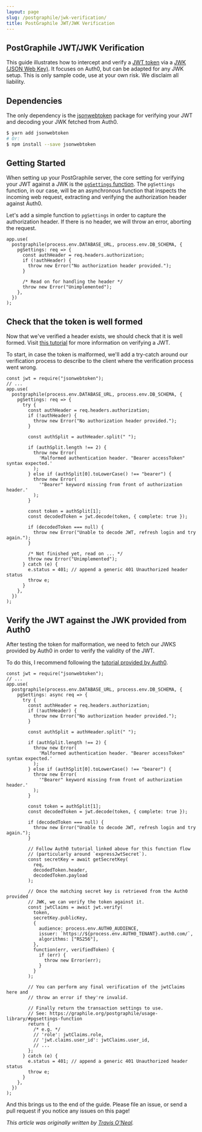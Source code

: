 ```yaml
---
layout: page
slug: /postgraphile/jwk-verification/
title: PostGraphile JWT/JWK Verification
---
```


## PostGraphile JWT/JWK Verification

This guide illustrates how to intercept and verify a [JWT
token](https://auth0.com/docs/jwt) via a [JWK (JSON Web
Key)](https://auth0.com/docs/jwks). It focuses on Auth0, but can be adapted for
any JWK setup. This is only sample code, use at your own risk. We disclaim all
liability.

## Dependencies

The only dependency is the [jsonwebtoken](https://github.com/auth0/node-jsonwebtoken) package for verifying your JWT and decoding your JWK fetched from Auth0.

```bash
$ yarn add jsonwebtoken
# Or:
$ npm install --save jsonwebtoken
```

## Getting Started

When setting up your PostGraphile server, the core setting for verifying your
JWT against a JWK is the [`pgSettings`
function](/postgraphile/usage-library/#pgsettings-function). The `pgSettings`
function, in our case, will be an asynchronous function that inspects the
incoming web request, extracting and verifying the authorization header against
Auth0.

Let's add a simple function to `pgSettings` in order to capture the authorization header. If there is no header, we will throw an error, aborting the request.

```javascript{3-11}
app.use(
  postgraphile(process.env.DATABASE_URL, process.env.DB_SCHEMA, {
    pgSettings: req => {
      const authHeader = req.headers.authorization;
      if (!authHeader) {
        throw new Error("No authorization header provided.");
      }

      /* Read on for handling the header */
      throw new Error("Unimplemented");
    },
  })
);
```

## Check that the token is well formed

Now that we've verified a header exists, we should check that it is well formed. Visit [this tutorial](https://auth0.com/docs/api-auth/tutorials/verify-access-token) for more information on verifying a JWT.

To start, in case the token is malformed, we'll add a try-catch around our verification process to describe to the client where the verification process went wrong.

```javascript{1,6,12-36}
const jwt = require("jsonwebtoken");
// ...
app.use(
  postgraphile(process.env.DATABASE_URL, process.env.DB_SCHEMA, {
    pgSettings: req => {
      try {
        const authHeader = req.headers.authorization;
        if (!authHeader) {
          throw new Error("No authorization header provided.");
        }

        const authSplit = authHeader.split(" ");

        if (authSplit.length !== 2) {
          throw new Error(
            'Malformed authentication header. "Bearer accessToken" syntax expected.'
          );
        } else if (authSplit[0].toLowerCase() !== "bearer") {
          throw new Error(
            '"Bearer" keyword missing from front of authorization header.'
          );
        }

        const token = authSplit[1];
        const decodedToken = jwt.decode(token, { complete: true });

        if (decodedToken === null) {
          throw new Error("Unable to decode JWT, refresh login and try again.");
        }

        /* Not finished yet, read on ... */
        throw new Error("Unimplemented");
      } catch (e) {
        e.status = 401; // append a generic 401 Unauthorized header status
        throw e;
      }
    },
  })
);
```

## Verify the JWT against the JWK provided from Auth0

After testing the token for malformation, we need to fetch our JWKS provided by Auth0 in order to verify the validity of the JWT.

To do this, I recommend following the [tutorial provided by Auth0](https://auth0.com/blog/navigating-rs256-and-jwks/).

```javascript{31-66}
const jwt = require("jsonwebtoken");
// ...
app.use(
  postgraphile(process.env.DATABASE_URL, process.env.DB_SCHEMA, {
    pgSettings: async req => {
      try {
        const authHeader = req.headers.authorization;
        if (!authHeader) {
          throw new Error("No authorization header provided.");
        }

        const authSplit = authHeader.split(" ");

        if (authSplit.length !== 2) {
          throw new Error(
            'Malformed authentication header. "Bearer accessToken" syntax expected.'
          );
        } else if (authSplit[0].toLowerCase() !== "bearer") {
          throw new Error(
            '"Bearer" keyword missing from front of authorization header.'
          );
        }

        const token = authSplit[1];
        const decodedToken = jwt.decode(token, { complete: true });

        if (decodedToken === null) {
          throw new Error("Unable to decode JWT, refresh login and try again.");
        }

        // Follow Auth0 tutorial linked above for this function flow
        // (particularly around `expressJwtSecret`).
        const secretKey = await getSecretKey(
          req,
          decodedToken.header,
          decodedToken.payload
        );

        // Once the matching secret key is retrieved from the Auth0 provided
        // JWK, we can verify the token against it.
        const jwtClaims = await jwt.verify(
          token,
          secretKey.publicKey,
          {
            audience: process.env.AUTH0_AUDIENCE,
            issuer: `https://${process.env.AUTH0_TENANT}.auth0.com/`,
            algorithms: ["RS256"],
          },
          function(err, verifiedToken) {
            if (err) {
              throw new Error(err);
            }
          }
        );

        // You can perform any final verification of the jwtClaims here and
        // throw an error if they're invalid.

        // Finally return the transaction settings to use.
        // See: https://graphile.org/postgraphile/usage-library/#pgsettings-function
        return {
          /* e.g. */
          // 'role': jwtClaims.role,
          // 'jwt.claims.user_id': jwtClaims.user_id,
          // ...
        };
      } catch (e) {
        e.status = 401; // append a generic 401 Unauthorized header status
        throw e;
      }
    },
  })
);
```

And this brings us to the end of the guide. Please file an issue, or send a pull request if you notice any issues on this page!

_This article was originally written by [Travis O'Neal](https://github.com/wtravO)._
